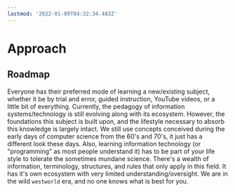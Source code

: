 ```yaml
---
lastmod: '2022-01-09T04:32:34.483Z'
---
```


# Approach



## Roadmap

Everyone has their preferred mode of learning a new/existing subject, whether it be by trial and error, guided instruction, YouTube videos, or a little bit of everything.
Currently, the pedagogy of information systems/technology is still evolving along with its ecosystem. However, the foundations this subject is built upon, and the lifestyle necessary to absorb this knowledge is largely intact.
We still use concepts conceived during the early days of computer science from the 60's and 70's, it just has a different look these days. Also, learning information technology (or "programming" as most people understand it) has to be part of your life style to tolerate the sometimes mundane science.
There's a wealth of information, terminology, structures, and rules that only apply in this field. It has it's own ecosystem with very limited understanding/oversight. We are in the wild `westworld` era, and no one knows what is best for you.
